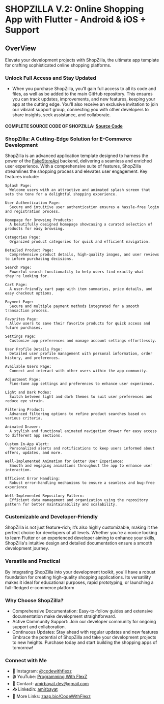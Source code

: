 # SHOPZILLA V.2: Online Shopping App with Flutter - Android & iOS + Support
## OverView
Elevate your development projects with ShopZilla, the ultimate app template for crafting sophisticated online shopping platforms.
### Unlock Full Access and Stay Updated
- When you purchase ShopZilla, you'll gain full access to all its code and files, as well as be added to the main GitHub repository. This ensures you can track updates, improvements, and new features, keeping your app at the cutting edge. You'll also receive an exclusive invitation to join our vibrant support group, connecting you with other developers to share insights, seek assistance, and collaborate.

#### COMPLETE SOURCE CODE OF SHOPZILLA: [Source Code](https://www.buymeacoffee.com/AmirBayat/e/127012)

### ShopZilla: A Cutting-Edge Solution for E-Commerce Development
ShopZilla is an advanced application template designed to harness the power of the [FakeStoreApi](https://fakestoreapi.com/docs) backend, delivering a seamless and enriched user experience. With a comprehensive suite of features, ShopZilla streamlines the shopping process and elevates user engagement. Key features include:
```
Splash Page:
  Welcome users with an attractive and animated splash screen that sets the tone for a delightful shopping experience.
```
```
User Authentication Page:
  Secure and intuitive user authentication ensures a hassle-free login and registration process.
```
```
Homepage for Browsing Products:
  A beautifully designed homepage showcasing a curated selection of products for easy browsing.
```
```
Categories Page:
  Organized product categories for quick and efficient navigation.
```
```
Detailed Product Page:
  Comprehensive product details, high-quality images, and user reviews to inform purchasing decisions.
```
```
Search Page:
  Powerful search functionality to help users find exactly what they're looking for.
```
```
Cart Page:
  A user-friendly cart page with item summaries, price details, and easy checkout options.
```
```
Payment Page:
  Secure and multiple payment methods integrated for a smooth transaction process.
```
```
Favorites Page:
  Allow users to save their favorite products for quick access and future purchases.
```
```
Settings Page:
  Customize app preferences and manage account settings effortlessly.
```
```
User Profile Details Page:
  Detailed user profile management with personal information, order history, and preferences.
```
```
Available Users Page:
  Connect and interact with other users within the app community.
```
```
Adjustment Page:
  Fine-tune app settings and preferences to enhance user experience.
```
```
Light and Dark Modes:
  Switch between light and dark themes to suit user preferences and reduce eye strain.
```
```
Filtering Product:
  Advanced filtering options to refine product searches based on various criteria.
```
```
Animated Drawer:
  A stylish and functional animated navigation drawer for easy access to different app sections.
```
```
Custom In-App Alert:
  Personalized alerts and notifications to keep users informed about offers, updates, and more.
```
```
Well-Implemented Animation for Better User Experience:
  Smooth and engaging animations throughout the app to enhance user interaction.
```
```
Efficient Error Handling:
  Robust error-handling mechanisms to ensure a seamless and bug-free experience
```
```
Well-Implemented Repository Pattern:
  Efficient data management and organization using the repository pattern for better maintainability and scalability.
```
### Customizable and Developer-Friendly
ShopZilla is not just feature-rich; it’s also highly customizable, making it the perfect choice for developers of all levels. Whether you're a novice looking to learn Flutter or an experienced developer aiming to enhance your skills, ShopZilla's intuitive design and detailed documentation ensure a smooth development journey.
### Versatile and Practical
By integrating ShopZilla into your development toolkit, you'll have a robust foundation for creating high-quality shopping applications. Its versatility makes it ideal for educational purposes, rapid prototyping, or launching a full-fledged e-commerce platform
### Why Choose ShopZilla?
* Comprehensive Documentation: Easy-to-follow guides and extensive documentation make development straightforward.
* Active Community Support: Join our developer community for ongoing support and collaboration.
* Continuous Updates: Stay ahead with regular updates and new features
Embrace the potential of ShopZilla and take your development projects to new heights. Purchase today and start building the shopping apps of tomorrow!


### Connect with Me
- 📸 Instagram: [@codewithflexz](https://www.instagram.com/codewithflexz)
- 🎬 YouTube: [Programming With FlexZ](https://www.youtube.com/c/ProgrammingWithFlexZ)
- 📧 Contact: [amirbayat.dev@gmail.com](https://mail.google.com/mail/u/0/)
- 📥 Linkedin: [amirbayat](https://www.linkedin.com/in/amirhossein-bayat-9288a4225/)
- 🔗 More Links: [zaap.bio/CodeWithFlexz](https://zaap.bio/CodeWithFlexz)
